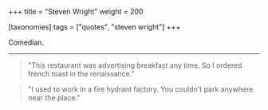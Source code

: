 +++
title = "Steven Wright"
weight = 200

[taxonomies]
tags = ["quotes", "steven wright"]
+++

Comedian.

---

> "This restaurant was advertising breakfast any time. So I ordered french toast in the renaissance."

> "I used to work in a fire hydrant factory. You couldn't park anywhere near
> the place."

